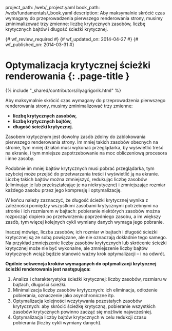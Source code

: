 project_path: /web/_project.yaml
book_path: /web/fundamentals/_book.yaml
description: Aby maksymalnie skrócić czas wymagany do przeprowadzenia pierwszego renderowania strony, musimy zminimalizować trzy zmienne: liczbę krytycznych zasobów, liczbę krytycznych bajtów i długość ścieżki krytycznej.

{# wf_review_required #}
{# wf_updated_on: 2014-04-27 #}
{# wf_published_on: 2014-03-31 #}

# Optymalizacja krytycznej ścieżki renderowania {: .page-title }

{% include "_shared/contributors/ilyagrigorik.html" %}



Aby maksymalnie skrócić czas wymagany do przeprowadzenia pierwszego renderowania strony, musimy zminimalizować trzy zmienne:

* **liczbę krytycznych zasobów,**
* **liczbę krytycznych bajtów,**
* **długość ścieżki krytycznej.**

Zasobem krytycznym jest dowolny zasób zdolny do zablokowania pierwszego renderowania strony. Im mniej takich zasobów obecnych na stronie, tym mniej działań musi wykonać przeglądarka, by wyświetlić treść na ekranie, i tym mniejsze zapotrzebowanie na moc obliczeniową procesora i inne zasoby.

Podobnie im mniej bajtów krytycznych musi pobrać przeglądarka, tym szybciej może przejść do przetwarzania treści i wyświetlić ją na ekranie. Liczbę takich bajtów można zmniejszyć, redukując liczbę zasobów (eliminując je lub przekształcając je na niekrytyczne) i zmniejszając rozmiar każdego zasobu przez jego kompresję i optymalizację.

W końcu należy zaznaczyć, że długość ścieżki krytycznej wynika z zależności pomiędzy wszystkimi zasobami krytycznymi potrzebnymi na stronie i ich rozmiarem w bajtach: pobieranie niektórych zasobów można rozpocząć dopiero po przetworzeniu poprzedniego zasobu, a im większy zasób, tym więcej kolejnych cykli wymiany danych wymaga jego pobranie.

Inaczej mówiąc, liczba zasobów, ich rozmiar w bajtach i długość ścieżki krytycznej są ze sobą powiązane, ale nie oznaczają dokładnie tego samego. Na przykład zmniejszenie liczby zasobów krytycznych lub skrócenie ścieżki krytycznej może nie być wykonalne, ale zmniejszenie liczby bajtów krytycznych wciąż będzie stanowić ważny krok optymalizacji &ndash; i na odwrót.

**Ogólnie sekwencja kroków wymaganych do optymalizacji krytycznej ścieżki renderowania jest następująca:**

1. Analiza i charakterystyka ścieżki krytycznej: liczby zasobów, rozmiaru w bajtach, długości ścieżki.
2. Minimalizacja liczby zasobów krytycznych: ich eliminacja, odłożenie pobierania, oznaczenie jako asynchroniczne itp.
3. Optymalizacja kolejności wczytywania pozostałych zasobów krytycznych: aby skrócić ścieżkę krytyczną, pobieranie wszystkich zasobów krytycznych powinno zacząć się możliwie najwcześniej.
4. Optymalizacja liczby bajtów krytycznych w celu redukcji czasu pobierania (liczby cykli wymiany danych).



